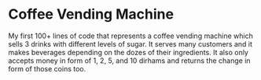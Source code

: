 # Coffee Vending Machine
My first 100+ lines of code that represents a coffee vending machine which sells 3 drinks with different levels of sugar. It serves many customers and it makes beverages depending on the dozes of their ingredients. It also only accepts money in form of 1, 2, 5, and 10 dirhams
and returns the change in form of those coins too.
